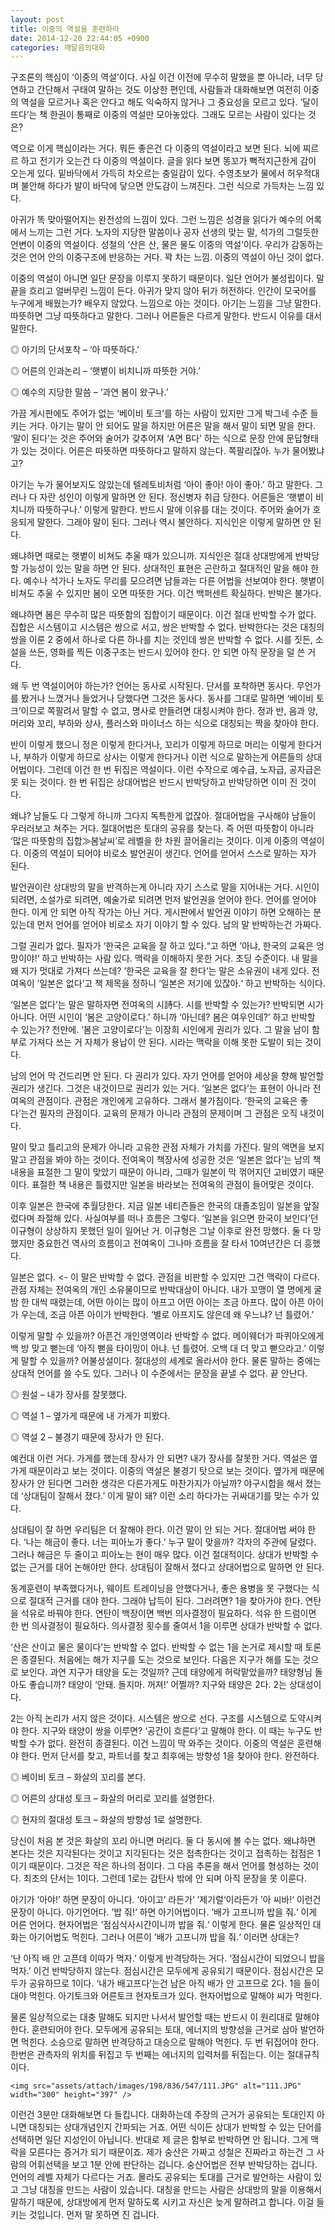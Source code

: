 ```yaml
---
layout: post
title: 이중의 역설을 훈련하라
date: 2014-12-20 22:44:05 +0900
categories: 깨달음의대화
---
```

구조론의 핵심이 ‘이중의 역설’이다. 사실 이건 이전에 무수히 말했을 뿐 아니라, 너무 당연하고 간단해서 구태여 말하는 것도 이상한 편인데, 사람들과 대화해보면 여전히 이중의 역설을 모르거나 혹은 안다고 해도 익숙하지 않거나 그 중요성을 모르고 있다. ‘달이 뜨다’는 책 한권이 통째로 이중의 역설만 모아놓았다. 그래도 모르는 사람이 있다는 것은? 

  


역으로 이게 핵심이라는 거다. 뭐든 좋은건 다 이중의 역설이라고 보면 된다. 뇌에 찌르르 하고 전기가 오는건 다 이중의 역설이다. 글을 읽다 보면 똥꼬가 뻑적지근한게 감이 오는게 있다. 밑바닥에서 가득히 차오르는 충일감이 있다. 수영초보가 물에서 허우적대며 불안해 하다가 발이 바닥에 닿으면 안도감이 느껴진다. 그런 식으로 가득차는 느낌 있다. 

  


아귀가 똑 맞아떨어지는 완전성의 느낌이 있다. 그런 느낌은 성경을 읽다가 예수의 어록에서 느끼는 그런 거다. 노자의 지당한 말씀이나 공자 선생의 맞는 말, 석가의 그럴듯한 언변이 이중의 역설이다. 성철의 ‘산은 산, 물은 물도 이중의 역설’이다. 우리가 감동하는 것은 언어 안의 이중구조에 반응하는 거다. 꽉 차는 느낌. 이중의 역설이 아닌 것이 없다. 

  


이중의 역설이 아니면 일단 문장을 이루지 못하기 때문이다. 일단 언어가 불성립이다. 말끝을 흐리고 얼버무린 느낌이 든다. 아귀가 맞지 않아 뒤가 허전하다. 인간이 모국어를 누구에게 배웠는가? 배우지 않았다. 느낌으로 아는 것이다. 아기는 느낌을 그냥 말한다. 따뜻하면 그냥 따뜻하다고 말한다. 그러나 어른들은 다르게 말한다. 반드시 이유를 대서 말한다. 

  


◎ 아기의 단서포착 – ‘아 따뜻하다.’  
      
◎ 어른의 인과논리 – ‘햇볕이 비치니까 따뜻한 거야.’   
      
◎ 예수의 지당한 말씀 – ‘과연 봄이 왔구나.’ 

  


가끔 게시판에도 주어가 없는 ‘베이비 토크’를 하는 사람이 있지만 그게 박그네 수준 들키는 거다. 아기는 말이 안 되어도 말을 하지만 어른은 말을 해서 말이 되면 말을 한다. ‘말이 된다’는 것은 주어와 술어가 갖추어져 ‘A면 B다’ 하는 식으로 문장 안에 문답형태가 있는 것이다. 어른은 따뜻하면 따뜻하다고 말하지 않는다. 쪽팔리잖아. 누가 물어봤냐고? 

  


아기는 누가 물어보지도 않았는데 텔레토비처럼 ‘아이 좋아! 아이 좋아.’ 하고 말한다. 그러나 다 자란 성인이 이렇게 말하면 안 된다. 정신병자 취급 당한다. 어른들은 ‘햇볕이 비치니까 따뜻하구나.’ 이렇게 말한다. 반드시 말에 이유를 대는 것이다. 주어와 술어가 호응되게 말한다. 그래야 말이 된다. 그러나 역시 불안하다. 지식인은 이렇게 말하면 안 된다. 

  


왜냐하면 때로는 햇볕이 비쳐도 추울 때가 있으니까. 지식인은 절대 상대방에게 반박당할 가능성이 있는 말을 하면 안 된다. 상대적인 표현은 곤란하고 절대적인 말을 해야 한다. 예수나 석가나 노자도 무리를 모으려면 남들과는 다른 어법을 선보여야 한다. 햇볕이 비쳐도 추울 수 있지만 봄이 오면 따뜻한 거다. 이건 백퍼센트 확실하다. 반박은 불가다. 

  


왜냐하면 봄은 무수히 많은 따뜻함의 집합이기 때문이다. 이건 절대 반박할 수가 없다. 집합은 시스템이고 시스템은 쌍으로 서고, 쌍은 반박할 수 없다. 반박한다는 것은 대칭의 쌍을 이룬 2 중에서 하나로 다른 하나를 치는 것인데 쌍은 반박할 수 없다. 시를 짓든, 소설을 쓰든, 영화를 찍든 이중구조는 반드시 있어야 한다. 안 되면 아직 문장을 덜 쓴 거다. 

  


왜 두 번 역설이어야 하는가? 언어는 동사로 시작된다. 단서를 포착하면 동사다. 무언가를 봤거나 느꼈거나 들었거나 당했다면 그것은 동사다. 동사를 그대로 말하면 ‘베이비 토크’이므로 쪽팔려서 말할 수 없고, 명사로 만들려면 대칭시켜야 한다. 정과 반, 음과 양, 머리와 꼬리, 부하와 상사, 플러스와 마이너스 하는 식으로 대칭되는 짝을 찾아야 한다. 

  


반이 이렇게 했으니 정은 이렇게 한다거나, 꼬리가 이렇게 하므로 머리는 이렇게 한다거나, 부하가 이렇게 하므로 상사는 이렇게 한다거나 이런 식으로 말하는게 어른들의 상대어법이다. 그런데 이건 한 번 뒤집은 역설이다. 이런 수작으로 예수급, 노자급, 공자급은 못 되는 것이다. 한 번 뒤집은 상대어법은 반드시 반박당하고 반박당하면 이미 진 것이다. 

  


왜냐? 남들도 다 그렇게 하니까 그다지 독특한게 없잖아. 절대어법을 구사해야 남들이 우러러보고 쳐주는 거다. 절대어법은 토대의 공유를 찾는다. 즉 어떤 따뜻함이 아니라 ‘많은 따뜻함의 집합≫봄날씨’로 레벨을 한 차원 끌어올리는 것이다. 이게 이중의 역설이다. 이중의 역설이 되어야 비로소 발언권이 생긴다. 언어를 얻어서 스스로 말하는 자가 된다. 

  


발언권이란 상대방의 말을 반격하는게 아니라 자기 스스로 말을 지어내는 거다. 시인이 되려면, 소설가로 되려면, 예술가로 되려면 먼저 발언권을 얻어야 한다. 언어를 얻어야 한다. 이게 안 되면 아직 작가는 아닌 거다. 게시판에서 발언권 이야기 하면 오해하는 분 있는데 먼저 언어를 얻어야 비로소 자기 이야기 할 수 있다. 남의 말 반박하는건 가짜다. 

  


그럴 권리가 없다. 필자가 ‘한국은 교육을 잘 하고 있다.“고 하면 ’아냐, 한국의 교육은 엉망이야!‘ 하고 반박하는 사람 있다. 맥락을 이해하지 못한 거다. 초딩 수준이다. 내 말을 왜 지가 멋대로 가져다 쓰는데? ’한국은 교육을 잘 한다‘는 말은 소유권이 내게 있다. 전여옥이 ’일본은 없다‘고 책 제목을 정하니 ‘일본은 저기에 있잖아.‘ 하고 반박하는 식이다. 

  


‘일본은 없다’는 말은 말하자면 전여옥의 시詩다. 시를 반박할 수 있는가? 반박되면 시가 아니다. 어떤 시인이 ‘봄은 고양이로다.’ 하니까 ‘아닌데? 봄은 여우인데?’ 하고 반박할 수 있는가? 천만에. ‘봄은 고양이로다’는 이장희 시인에게 권리가 있다. 그 말을 남이 함부로 가져다 쓰는 거 자체가 용납이 안 된다. 시라는 맥락을 이해 못한 도발이 되는 것이다. 

  


남의 언어 막 건드리면 안 된다. 다 권리가 있다. 자기 언어를 얻어야 세상을 향해 발언할 권리가 생긴다. 그것은 내것이므로 권리가 있는 거다. ‘일본은 없다’는 표현이 아니라 전여옥의 관점이다. 관점은 개인에게 고유하다. 그래서 불가침이다. ‘한국의 교육은 좋다’는건 필자의 관점이다. 교육의 문제가 아니라 관점의 문제이며 그 관점은 오직 내것이다. 

  


말이 맞고 틀리고의 문제가 아니라 고유한 관점 자체가 가치를 가진다. 말의 액면을 보지 말고 관점을 봐야 하는 것이다. 전여옥이 책장사에 성공한 것은 ‘일본은 없다’는 남의 책 내용을 표절한 그 말이 맞았기 때문이 아니라, 그때가 일본이 막 꺾어지던 고비였기 때문이다. 표절한 책 내용은 틀렸지만 일본을 바라보는 전여옥의 관점이 들어맞은 것이다. 

  


이후 일본은 한국에 추월당한다. 지금 일본 네티즌들은 한국의 대졸초임이 일본을 앞질렀다며 좌절해 있다. 사실여부를 떠나 흐름은 그렇다. ‘일본을 읽으면 한국이 보인다’던 이규형이 상상하지 못했던 일이 일어난 거. 이규형은 그날 이후로 완전 망했다. 둘 다 망했지만 중요한건 역사의 흐름이고 전여옥이 그나마 흐름을 잘 타서 10여년간은 더 흥했다. 

  


일본은 없다. <- 이 말은 반박할 수 없다. 관점을 비판할 수 있지만 그건 맥락이 다르다. 관점 자체는 전여옥의 개인 소유물이므로 반박대상이 아니다. 내가 꼬맹이 열 명에게 굴밤 한 대씩 때렸는데, 어떤 아이는 많이 아프고 어떤 아이는 조금 아프다. 많이 아픈 아이가 우는데, 조금 아픈 아이가 반박한다. ‘별로 아프지도 않은데 왜 우느냐? 넌 틀렸어.’ 

  


이렇게 말할 수 있을까? 아픈건 개인영역이라 반박할 수 없다. 메이웨더가 파퀴아오에게 백 방 맞고 뻗는데 ‘아직 뻗을 타이밍이 아냐. 넌 틀렸어. 오백 대 더 맞고 뻗으라고.’ 이렇게 말할 수 있을까? 어불성설이다. 절대성의 세계로 올라서야 한다. 물론 말하는 중에는 상대적 언어를 쓸 수도 있다. 그러나 이 수준에서는 문장을 끝낼 수 없다. 끝 안난다. 

  


◎ 원설 – 내가 장사를 잘못했다.  
     
◎ 역설 1 – 옆가게 때문에 내 가게가 피봤다.  
     
◎ 역설 2 – 불경기 때문에 장사가 안 된다. 

  


예컨대 이런 거다. 가게를 했는데 장사가 안 되면? 내가 장사를 잘못한 거다. 역설은 옆가게 때문이라고 보는 것이다. 이중의 역설은 불경기 탓으로 보는 것이다. 옆가게 때문에 장사가 안 된다면 그러한 생각은 다른가게도 마찬가지가 아닐까? 야구시합을 해서 졌는데 ‘상대팀이 잘해서 졌다.’ 이게 말이 돼? 이런 소리 하다가는 귀싸대기를 맞는 수가 있다. 

  


상대팀이 잘 하면 우리팀은 더 잘해야 한다. 이건 말이 안 되는 거다. 절대어법 써야 한다. ‘나는 해금이 좋다. 너는 피아노가 좋다.’ 누구 말이 맞을까? 각자의 주관에 달렸다. 그러나 해금은 두 줄이고 피아노는 현이 매우 많다. 이건 절대적이다. 상대가 반박할 수 없는 근거를 대어 논해야만 한다. 상대팀이 잘해서 졌다고 상대어법으로 말하면 안 된다. 

  


동계훈련이 부족했다거나, 웨이트 트레이닝을 안했다거나, 좋은 용병을 못 구했다는 식으로 절대적 근거를 대야 한다. 그래야 납득이 된다. 그러려면? 1을 찾아가야 한다. 연탄을 석유로 바꿔야 한다. 연탄이 백장이면 백번 의사결정이 필요하다. 석유 한 드럼이면 한 번 의사결정이 필요하다. 의사결정 횟수를 줄여서 1을 이루면 상대가 반박할 수 없다. 

  


‘산은 산이고 물은 물이다’는 반박할 수 없다. 반박할 수 없는 1을 논거로 제시할 때 토론은 종결된다. 처음에는 해가 지구를 도는 것으로 보인다. 다음은 지구가 해를 도는 것으로 보인다. 과연 지구가 태양을 도는 것일까? 근데 태양에게 허락맡았을까? 태양형님 돌아도 좋습니까? 태양이 ‘안돼. 돌지마. 꺼져!’ 어쩔까? 지구와 태양은 2다. 2는 상대성이다. 

  


2는 아직 논리가 서지 않은 것이다. 시스템은 쌍으로 선다. 구조를 시스템으로 도약시켜야 한다. 지구와 태양이 쌍을 이루면? ‘공간이 흐른다’고 말해야 한다. 이 때는 누구도 반박할 수가 없다. 완전히 종결된다. 이건 느낌이 딱 와주는 것이다. 이중의 역설은 훈련해야 한다. 먼저 단서를 찾고, 파트너를 찾고 최후에는 방향성 1을 찾아야 한다. 완전하다. 

  


◎ 베이비 토크 – 화살의 꼬리를 본다.  
      
◎ 어른의 상대성 토크 – 화살의 머리로 꼬리를 설명한다.  
      
◎ 현자의 절대성 토크 – 화살의 방향성 1로 설명한다. 

  


당신이 처음 본 것은 화살의 꼬리 아니면 머리다. 둘 다 동시에 볼 수는 없다. 왜냐하면 본다는 것은 지각된다는 것이고 지각된다는 것은 접촉한다는 것이고 접촉하는 접점은 1이기 때문이다. 그것은 작은 하나의 점이다. 그 다음 추론을 해서 언어를 형성하는 것이다. 최초의 단서는 1이다. 그런데 1로는 감탄사 밖에 안 되며 아직 문장을 못 이룬다. 

  


아기가 ‘아야!’ 하면 문장이 아니다. ‘아이고’ 라든가‘ ’제기럴‘이라든가 ’아 씨바!‘ 이런건 문장이 아니다. 아기언어다. ’밥 줘!‘ 하면 아기어법이다. ’배가 고프니까 밥을 줘.‘ 이게 어른 언어다. 현자어법은 ’점심식사시간이니까 밥을 줘.‘ 이렇게 한다. 물론 일상적인 대화는 아기어법도 먹힌다. 그러나 어른이 ’배가 고프니까 밥을 줘.‘ 이러면 상대는? 

  


‘난 아직 배 안 고픈데 이따가 먹자.’ 이렇게 반격당하는 거다. ‘점심시간이 되었으니 밥을 먹자.’ 이건 반박당하지 않는다. 점심시간은 모두에게 공유되기 때문이다. 점심시간은 모두가 공유하므로 1이다. ‘내가 배고프다’는건 남은 아직 배가 안 고프므로 2다. 1을 들이대야 먹힌다. 아기토크와 어른토크 현자토크가 있다. 현자어법으로 말해야 씨가 먹힌다. 

  


물론 일상적으로는 대충 말해도 되지만 나서서 발언할 때는 반드시 이 원리대로 말해야 한다. 훈련되어야 한다. 모두에게 공유되는 토대, 에너지의 방향성을 근거로 삼아 발언하면 먹힌다. 소승으로 말하면 반격당하고 대승으로 말해야 먹힌다. 두 번 뒤집어야 한다. 한번은 관측자의 위치를 뒤집고 두 번째는 에너지의 입력처를 뒤집는다. 이는 절대규칙이다. 

  



 

    

    


    

    

    <img src="assets/attach/images/198/836/547/111.JPG" alt="111.JPG" width="300" height="397" /> 

  


이런건 3분만 대화해보면 다 들킵니다. 대화하는데 주장의 근거가 공유되는 토대인지 아니면 대칭되는 상대개념인지 간파되는 거죠. 어떤 식이든 상대가 반박할 수 있는 단어를 선택하면 일단 지성인이 아닙니다. 반대로 제 글은 함부로 반박하면 안 됩니다. 그게 맥락을 모른다는 증거가 되기 때문이죠. 제가 숭산은 가짜고 성철은 진짜라고 하는건 그 사람의 어휘선택을 보고 1분 안에 판단하는 겁니다. 숭산어법은 전부 반박당하는 겁니다. 언어의 레벨 자체가 다르다는 거죠. 몰라도 공유되는 토대를 근거로 발언하는 사람이 있고 그냥 대칭을 만드는 사람이 있습니다. 대칭을 만드는 사람은 상대방의 말을 이용해서 말하기 때문에, 상대방에게 먼저 말하도록 시키고 자신은 늦게 말하려고 합니다. 이걸 들키는 것입니다. 먼저 말 못하면 진 겁니다.
